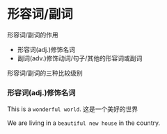 # 形容词/副词

形容词/副词的作用
* 形容词(adj.)修饰名词
* 副词(adv.)修饰动词/句子/其他的形容词或副词

形容词/副词的三种比较级别

### 形容词(adj.)修饰名词

This is a `wonderful world`. 这是一个美好的世界

We are living in a `beautiful new house` in the country.


